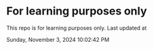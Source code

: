 # For learning purposes only
This repo is for learning purposes only.
Last updated at

Sunday, November 3, 2024 10:02:42 PM

